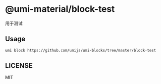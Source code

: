 # @umi-material/block-test

用于测试

## Usage

```sh
umi block https://github.com/umijs/umi-blocks/tree/master/block-test
```

## LICENSE

MIT
